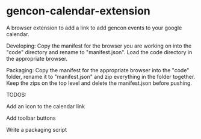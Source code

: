 # gencon-calendar-extension
A browser extension to add a link to add gencon events to your google calendar.

Developing:
Copy the manifest for the browser you are working on into the "code" directory and rename to "manifest.json". Load the code directory in the appropriate browser.

Packaging:
Copy the manifest for the appropriate browser into the "code" folder, rename it to "manifest.json" and zip everything in the folder together. Keep the zips on the top level and delete the manifest.json before pushing.

TODOS:

Add an icon to the calendar link

Add toolbar buttons

Write a packaging script

